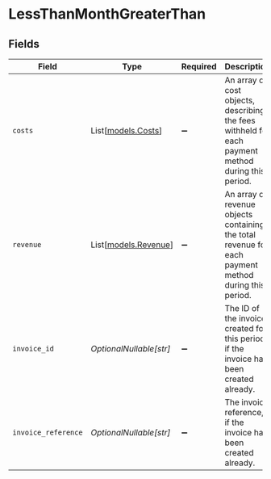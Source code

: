 # LessThanMonthGreaterThan


## Fields

| Field                                                                                                | Type                                                                                                 | Required                                                                                             | Description                                                                                          | Example                                                                                              |
| ---------------------------------------------------------------------------------------------------- | ---------------------------------------------------------------------------------------------------- | ---------------------------------------------------------------------------------------------------- | ---------------------------------------------------------------------------------------------------- | ---------------------------------------------------------------------------------------------------- |
| `costs`                                                                                              | List[[models.Costs](../models/costs.md)]                                                             | :heavy_minus_sign:                                                                                   | An array of cost objects, describing the fees withheld for each payment method during this period.   |                                                                                                      |
| `revenue`                                                                                            | List[[models.Revenue](../models/revenue.md)]                                                         | :heavy_minus_sign:                                                                                   | An array of revenue objects containing the total revenue for each payment method during this period. |                                                                                                      |
| `invoice_id`                                                                                         | *OptionalNullable[str]*                                                                              | :heavy_minus_sign:                                                                                   | The ID of the invoice created for this period, if the invoice has been created already.              | inv_aHbjjdrUdm                                                                                       |
| `invoice_reference`                                                                                  | *OptionalNullable[str]*                                                                              | :heavy_minus_sign:                                                                                   | The invoice reference, if the invoice has been created already.                                      | MOLR2021.0001399669                                                                                  |